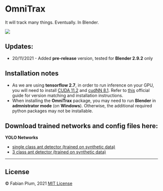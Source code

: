 # OmniTrax
It will track many things. Eventually. In Blender.

![](images/preview_tracking.gif)

## Updates:

* 20/11/2021 - Added **pre-release** version, tested for **Blender 2.9.2** only

## Installation notes
* As we are using **tensorflow 2.7**, in order to run inference on your GPU, you will need to install [CUDA 11.2](https://developer.nvidia.com/cuda-11.2.0-download-archive?target_os=Windows&target_arch=x86_64&target_version=10&target_type=exelocal) and [cudNN 8.1](https://developer.nvidia.com/rdp/cudnn-archive). Refer to [this](https://www.tensorflow.org/install/source#gpu) official guide for version matching and installation instructions.
* When installing the **OmniTrax** package, you may need to run **Blender** in **admnistrator mode** (on **Windows**). Otherwise, the additional required python packages may not be installable.

## Download trained networks and config files here:

**YOLO Networks**

* [single class ant detector (trained on synthetic data)](https://drive.google.com/drive/folders/1PSseMeClcYIe9dcYG-JaOD2CzYceiWdl?usp=sharing)
* [3 class ant detector (trained on synthetic data)](https://drive.google.com/drive/folders/1wQcfLlDUvnWthyzbvyVy9oqyTZ2F-JFo?usp=sharing)


***
## License
© Fabian Plum, 2021
[MIT License](https://choosealicense.com/licenses/mit/)
